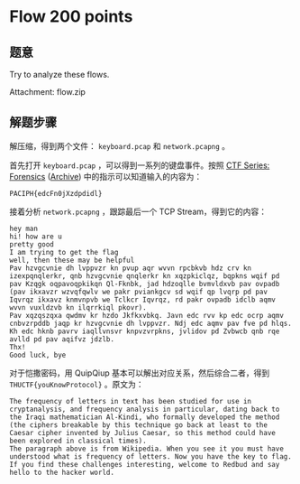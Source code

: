 Flow 200 points
================

题意
-------------

Try to analyze these flows.

Attachment: flow.zip

解题步骤
-------------

解压缩，得到两个文件： `keyboard.pcap` 和 `network.pcapng` 。

首先打开 `keyboard.pcap` ，可以得到一系列的键盘事件。按照 [CTF Series: Forensics](https://bitvijays.github.io/LFC-Forensics.html) ([Archive](https://web.archive.org/web/20180113115328/https://bitvijays.github.io/LFC-Forensics.html)) 中的指示可以知道输入的内容为：

```
PACIPH{edcFn0jXzdpdidl}
```

接着分析 `network.pcapng` ，跟踪最后一个 TCP Stream，得到它的内容：

```
hey man
hi! how are u
pretty good
I am trying to get the flag
well, then these may be helpful
Pav hzvgcvnie dh lvppvzr kn pvup aqr wvvn rpcbkvb hdz crv kn izexpqnqlerkr, qnb hzvgcvnie qnqlerkr kn xqzpkiclqz, bqpkns wqif pd pav Kzqgk oqpavoqpkikqn Ql-Fknbk, jad hdzoqlle bvmvldxvb pav ovpadb (pav ikxavzr wzvqfqwlv we pakr pviankgcv sd wqif qp lvqrp pd pav Iqvrqz ikxavz knmvnpvb we Tclkcr Iqvrqz, rd pakr ovpadb idclb aqmv wvvn vuxldzvb kn ilqrrkiql pkovr).
Pav xqzqszqxa qwdmv kr hzdo Jkfkxvbkq. Javn edc rvv kp edc ocrp aqmv cnbvzrpddb jaqp kr hzvgcvnie dh lvppvzr. Ndj edc aqmv pav fve pd hlqs. Kh edc hknb pavrv iaqllvnsvr knpvzvrpkns, jvlidov pd Zvbwcb qnb rqe avlld pd pav aqifvz jdzlb.
Thx!
Good luck, bye
```

对于恺撒密码，用 QuipQiup 基本可以解出对应关系，然后综合二者，得到 `THUCTF{youKnowProtocol}` 。原文为：

```
The frequency of letters in text has been studied for use in cryptanalysis, and frequency analysis in particular, dating back to the Iraqi mathematician Al-Kindi, who formally developed the method (the ciphers breakable by this technique go back at least to the Caesar cipher invented by Julius Caesar, so this method could have been explored in classical times). 
The paragraph above is from Wikipedia. When you see it you must have understood what is frequency of letters. Now you have the key to flag. If you find these challenges interesting, welcome to Redbud and say hello to the hacker world.
```

